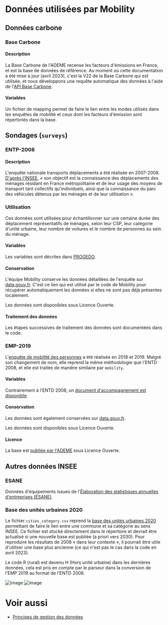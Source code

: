 # Données utilisées par Mobility
## Données carbone
### Base Carbone
#### Description
La Base Carbone de l'ADEME recense les facteurs d'émissions en France, et est la base de données de référence. Au moment où cette documentation a été mise à jour (avril 2023), c'est la V22 de la Base Carbone qui est utilisée, et nous développons une requête automatique des données à l'aide de l'[API Base Carbone](https://api.gouv.fr/les-api/api_base_carbone). 

#### Variables
Un fichier de mapping permet de faire le lien entre les modes utilisés dans les enquêtes de mobilité et ceux dont les facteurs d'émission sont répertoriés dans la base.

## Sondages (`surveys`)
### ENTP-2008
#### Description
L'enquête nationale transports déplacements a été réalisée en 2007-2008. [D'après l'INSEE](https://www.insee.fr/fr/metadonnees/source/serie/s1277), « son objectif est la connaissance des déplacements des ménages résidant en France métropolitaine et de leur usage des moyens de transport tant collectifs qu'individuels,  ainsi que la connaissance du parc des véhicules détenus par les ménages et de leur utilisation ».
### Utilisation
Ces données sont utilisées pour échantillonner sur une certaine durée des déplacement représentatifs de ménages, selon leur CSP, leur catégorie d'unité urbaine, leur nombre de voitures et le nombre de personnes au sein du ménage. 
#### Variables
Les variables sont décrites dans [PROGEDO](https://data.progedo.fr/studies/doi/10.13144/lil-0634?tab=variables).
#### Conservation
L'équipe Mobility conserve les données détaillées de l'enquête sur [data.gouv.fr](https://www.data.gouv.fr/fr/datasets/donnees-detaillees-de-lenquete-national-transports-et-deplacements-2008/).
C'est ce lien qui est utilisé par le code de Mobility pour récupérer automatiquement les données si elles ne sont pas déjà présentes localement.

Les données sont disponibles sous Licence Ouverte.

#### Traitement des données
Les étapes successives de traitement des données sont documentées dans le code.

### EMP-2019
L'[enquête de mobilité des personnes](https://www.statistiques.developpement-durable.gouv.fr/resultats-detailles-de-lenquete-mobilite-des-personnes-de-2019) a été réalisée en 2018 et 2019. Malgré son changement de nom, elle reprend la même méthodologie que l'ENTD 2008, et elle est traitée de manière similaire par `mobility`.
#### Variables
Contrairement à l'ENTD 2008, un [document d'accompagnement est disponible](https://www.statistiques.developpement-durable.gouv.fr/sites/default/files/2022-04/mise_a_disposition_tables_emp2019_public_V2.pdf).
#### Conservation
Les données sont également conservées sur [data.gouv.fr](https://www.data.gouv.fr/fr/datasets/donnees-detaillees-de-lenquete-mobilite-des-personnes-2018-2019/).

Les données sont disponibles sous Licence Ouverte.

#### Licence
La base est [publiée par l'ADEME](https://www.data.gouv.fr/fr/datasets/base-carbone-r-1/) sous Licence Ouverte.

## Autres données INSEE
### ESANE
Données d'équipements issues de l'[Élaboration des statistiques annuelles d'entreprises (ÉSANE)](https://www.insee.fr/fr/metadonnees/source/serie/s1188). 

### Base des unités urbaines 2020
Le fichier `cities_category.csv` reprend la [base des unités urbaines 2020](https://www.insee.fr/fr/information/4802589) permettant de faire le lien entre une commune et sa catégorie au sens INSEE. Ce fichier est stocké directement dans le répertoire et devrait être actualisé si une nouvelle base est publiée (a priori vers 2030). Pour reproduire les résultats de 2008 « dans leur contexte », il pourrait être utile d'utiliser une base plus ancienne (ce qui n'est pas le cas dans la code en avril 2023).

Le code R (rural) est devenu H (Hors unité urbaine) dans les dernières données, cela est pris en compte par le parseur dans la conversion de l'EMP 2019 au format de l'ENTD 2008.

![image](https://user-images.githubusercontent.com/105421514/233382976-7c4f9bb8-f773-4532-9942-01122c399586.png)
![image](https://user-images.githubusercontent.com/105421514/233383016-068a3f15-aad3-4408-a633-c05768ec04a1.png)

# Voir aussi
* [Principes de gestion des données](https://github.com/mobility-team/mobility/tree/main/mobility#gestion-des-données-externes)
